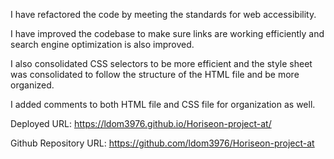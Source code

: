 I have refactored the code by meeting the standards for web accessibility.

I have improved the codebase to make sure links are working efficiently and search engine optimization is also improved. 

I also consolidated CSS selectors to be more efficient and the style sheet was consolidated to follow the structure of the HTML file and be more organized. 

I added comments to both HTML file and CSS file for organization as well.

Deployed URL: https://ldom3976.github.io/Horiseon-project-at/

Github Repository URL: https://github.com/ldom3976/Horiseon-project-at